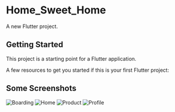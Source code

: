 # Home_Sweet_Home

A new Flutter project.

## Getting Started

This project is a starting point for a Flutter application.

A few resources to get you started if this is your first Flutter project:

## Some Screenshots

![Boarding](https://user-images.githubusercontent.com/84517697/186623987-eeb095a4-8f73-4b94-9961-34e161fcfe6b.png)
![Home](https://user-images.githubusercontent.com/84517697/186624007-8b58730e-f46a-45ec-9dd6-6750e161f251.png)
![Product](https://user-images.githubusercontent.com/84517697/186624022-df399eba-b262-4d85-bc31-708f18f153b6.png)
![Profile](https://user-images.githubusercontent.com/84517697/186624033-503f38e3-4934-432c-8a77-256b53d6b8f4.png)


